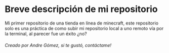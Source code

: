<h1>Breve descripción de mi repositorio</h1>
<p>Mi primer repositorio de una tienda en línea de minecraft, este repositorio solo es una práctica de como subir mi repositorio local a uno remoto vía por la terminal, al parecer fue un éxito ¿no?</p>
<h6>Creado por Andre Gómez, si te gustó, contáctame!</h6>
